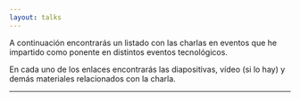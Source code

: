 ```yaml
---
layout: talks
---
```


A continuación encontrarás un listado con las charlas en eventos que he 
impartido como ponente en distintos eventos tecnológicos. 

En cada uno de los enlaces encontrarás las diapositivas, vídeo (si lo hay) y demás
materiales relacionados con la charla.

--------------------------------